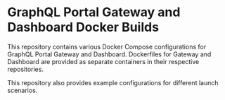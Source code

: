 # GraphQL Portal Gateway and Dashboard Docker Builds

This repository contains various Docker Compose configurations for GraphQL Portal Gateway and Dashboard. 
Dockerfiles for Gateway and Dashboard are provided as separate containers in their respective repositories.

This repository also provides example configurations for different launch scenarios.
